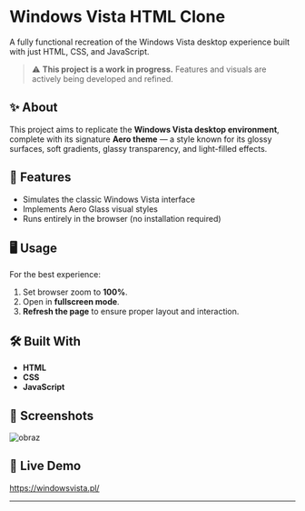 # Windows Vista HTML Clone

A fully functional recreation of the Windows Vista desktop experience built with just HTML, CSS, and JavaScript.

> ⚠️ **This project is a work in progress.** Features and visuals are actively being developed and refined.

## ✨ About

This project aims to replicate the **Windows Vista desktop environment**, complete with its signature **Aero theme** — a style known for its glossy surfaces, soft gradients, glassy transparency, and light-filled effects.

## 🚀 Features

- Simulates the classic Windows Vista interface
- Implements Aero Glass visual styles
- Runs entirely in the browser (no installation required)

## 🖥️ Usage

For the best experience:

1. Set browser zoom to **100%**.
2. Open in **fullscreen mode**.
3. **Refresh the page** to ensure proper layout and interaction.

## 🛠️ Built With

- **HTML**
- **CSS**
- **JavaScript**


## 📸 Screenshots

![obraz](https://github.com/user-attachments/assets/0ab50ac5-8222-487e-80d3-59c620a5f59e)


## 📂 Live Demo

https://windowsvista.pl/

---
